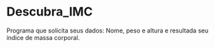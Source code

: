 # Descubra_IMC
 Programa que solicita seus dados: Nome, peso e altura e resultada seu índice de massa corporal.
